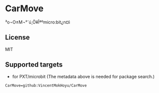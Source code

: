 # CarMove

³o¬O±M¬°´ú¸Õ¥Îªºmicro:bit¿n¤ì

## License

MIT

## Supported targets

* for PXT/microbit
(The metadata above is needed for package search.)

```package
CarMove=github:VincentMokHoyu/CarMove
```
